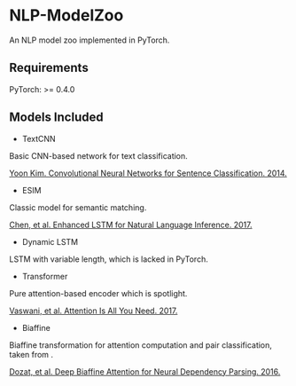 # NLP-ModelZoo
An NLP model zoo implemented in PyTorch.


## Requirements

PyTorch: >= 0.4.0


## Models Included

- TextCNN

Basic CNN-based network for text classification.

[Yoon Kim. Convolutional Neural Networks for Sentence Classification. 2014.](https://arxiv.org/abs/1408.5882)

- ESIM

Classic model for semantic matching.

[Chen, et al. Enhanced LSTM for Natural Language Inference. 2017.](https://arxiv.org/abs/1609.06038)

- Dynamic LSTM

LSTM with variable length, which is lacked in PyTorch.

- Transformer

Pure attention-based encoder which is spotlight.

[Vaswani, et al. Attention Is All You Need. 2017.](https://arxiv.org/abs/1706.03762)

- Biaffine

Biaffine transformation for attention computation and pair classification, taken from [](https://github.com/zysite/biaffine-parser).

[Dozat, et al. Deep Biaffine Attention for Neural Dependency Parsing. 2016.](https://arxiv.org/abs/1611.01734)
